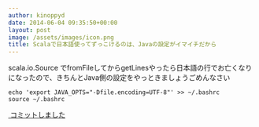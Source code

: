 ```yaml
---
author: kinoppyd
date: 2014-06-04 09:35:50+00:00
layout: post
image: /assets/images/icon.png
title: Scalaで日本語使ってずっこけるのは、Javaの設定がイマイチだから
---
```


scala.io.Source でfromFileしてからgetLinesやったら日本語の行でお亡くなりになったので、きちんとJava側の設定をやっときましょうごめんなさい

```shell-session
echo 'export JAVA_OPTS="-Dfile.encoding=UTF-8"' >> ~/.bashrc
source ~/.bashrc
```

[ コミットしました](https://github.com/YasuhiroKinoshita/dot_files/commit/d48810a1d05fc4e1d07e109d09f1575e4a540b54)
